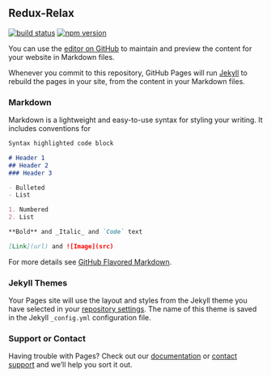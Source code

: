 

## Redux-Relax

[![build status](https://img.shields.io/travis/saltas888/redux-relax/master.svg?style=flat-square)](https://travis-ci.org/saltas888/redux-relax)
[![npm version](https://img.shields.io/npm/v/redux-relax.svg?style=flat-square)](https://www.npmjs.com/package/redux-relax-thunk)

You can use the [editor on GitHub](https://github.com/saltas888/redux-relax/edit/master/README.md) to maintain and preview the content for your website in Markdown files.

Whenever you commit to this repository, GitHub Pages will run [Jekyll](https://jekyllrb.com/) to rebuild the pages in your site, from the content in your Markdown files.

### Markdown

Markdown is a lightweight and easy-to-use syntax for styling your writing. It includes conventions for

```markdown
Syntax highlighted code block

# Header 1
## Header 2
### Header 3

- Bulleted
- List

1. Numbered
2. List

**Bold** and _Italic_ and `Code` text

[Link](url) and ![Image](src)
```

For more details see [GitHub Flavored Markdown](https://guides.github.com/features/mastering-markdown/).

### Jekyll Themes

Your Pages site will use the layout and styles from the Jekyll theme you have selected in your [repository settings](https://github.com/saltas888/redux-relax/settings). The name of this theme is saved in the Jekyll `_config.yml` configuration file.

### Support or Contact

Having trouble with Pages? Check out our [documentation](https://help.github.com/categories/github-pages-basics/) or [contact support](https://github.com/contact) and we’ll help you sort it out.
